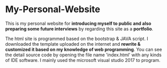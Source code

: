 # My-Personal-Website
This is my personal website for **introducing myself to public and also preparing some future interviews** by regarding this site as a **portfolio**.

The html site is programmed based on the bootstrap & JAVA script. I downloaded the template uploaded on the internet and **rewrite & customized it based on my knowledge of web programming**. You can see the detail source code by opening the file name 'index.html' with any kinds of IDE software. I mainly used the microsoft visual studio 2017 to program. 
